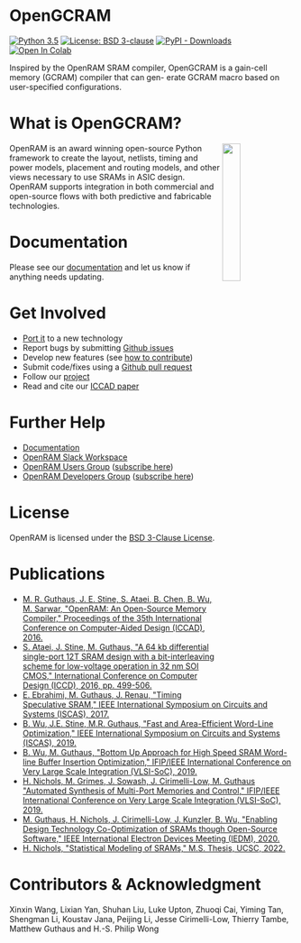 <!-- ![](https://raw.githubusercontent.com/VLSIDA/OpenRAM/stable/images/OpenRAM_logo_yellow_transparent.svg) -->
# OpenGCRAM

[![Python 3.5](https://img.shields.io/badge/Python-3.5-green.svg)](https://www.python.org/)
[![License: BSD 3-clause](https://raw.githubusercontent.com/VLSIDA/OpenRAM/stable/images/license_badge.svg)](./LICENSE)
[![PyPI - Downloads](https://img.shields.io/pypi/dm/openram?color=brightgreen&label=PyPI)](https://pypi.org/project/openram/)
[![Open In Colab](https://colab.research.google.com/assets/colab-badge.svg)](https://githubtocolab.com/sfmth/openram-playground/blob/main/OpenRAM.ipynb)

Inspired by the OpenRAM SRAM compiler, OpenGCRAM is a gain-cell memory (GCRAM) compiler that can gen-
erate GCRAM macro based on user-specified configurations.



# What is OpenGCRAM?
<img align="right" width="25%" src="https://raw.githubusercontent.com/VLSIDA/OpenRAM/stable/images/SCMOS_16kb_sram.jpg">

OpenRAM is an award winning open-source Python framework to create the layout,
netlists, timing and power models, placement and routing models, and
other views necessary to use SRAMs in ASIC design. OpenRAM supports
integration in both commercial and open-source flows with both
predictive and fabricable technologies.



# Documentation

Please see our [documentation][documentation] and let us know if anything needs
updating.



# Get Involved

+ [Port it](./PORTING.md) to a new technology
+ Report bugs by submitting [Github issues]
+ Develop new features (see [how to contribute](./CONTRIBUTING.md))
+ Submit code/fixes using a [Github pull request]
+ Follow our [project][Github project]
+ Read and cite our [ICCAD paper][OpenRAMpaper]



# Further Help

+ [Documentation][documentation]
+ [OpenRAM Slack Workspace][Slack]
+ [OpenRAM Users Group][user-group] ([subscribe here][user-group-subscribe])
+ [OpenRAM Developers Group][dev-group] ([subscribe here][dev-group-subscribe])



# License

OpenRAM is licensed under the [BSD 3-Clause License](./LICENSE).



# Publications

+ [M. R. Guthaus, J. E. Stine, S. Ataei, B. Chen, B. Wu, M. Sarwar, "OpenRAM: An Open-Source Memory Compiler," Proceedings of the 35th International Conference on Computer-Aided Design (ICCAD), 2016.](https://escholarship.org/content/qt8x19c778/qt8x19c778_noSplash_b2b3fbbb57f1269f86d0de77865b0691.pdf)
+ [S. Ataei, J. Stine, M. Guthaus, "A 64 kb differential single-port 12T SRAM design with a bit-interleaving scheme for low-voltage operation in 32 nm SOI CMOS," International Conference on Computer Design (ICCD), 2016, pp. 499-506.](https://escholarship.org/uc/item/99f6q9c9)
+ [E. Ebrahimi, M. Guthaus, J. Renau, "Timing Speculative SRAM," IEEE International Symposium on Circuits and Systems (ISCAS), 2017.](https://escholarship.org/content/qt7nn0j5x3/qt7nn0j5x3_noSplash_172457455e1aceba20694c3d7aa489b4.pdf)
+ [B. Wu, J.E. Stine, M.R. Guthaus, "Fast and Area-Efficient Word-Line Optimization,"  IEEE International Symposium on Circuits and Systems (ISCAS), 2019.](https://escholarship.org/content/qt98s4c1hp/qt98s4c1hp_noSplash_753dcc3e218f60aafff98ef77fb56384.pdf)
+ [B. Wu, M. Guthaus, "Bottom Up Approach for High Speed SRAM Word-line Buffer Insertion Optimization," IFIP/IEEE International Conference on Very Large Scale Integration (VLSI-SoC), 2019.](https://ieeexplore.ieee.org/document/8920325)
+ [H. Nichols, M. Grimes, J. Sowash, J. Cirimelli-Low, M. Guthaus "Automated Synthesis of Multi-Port Memories and Control," IFIP/IEEE International Conference on Very Large Scale Integration (VLSI-SoC), 2019.](https://escholarship.org/content/qt7047n3k0/qt7047n3k0.pdf?t=q4gcij)
+ [M. Guthaus, H. Nichols, J. Cirimelli-Low, J. Kunzler, B. Wu, "Enabling Design Technology Co-Optimization of SRAMs though Open-Source Software," IEEE International Electron Devices Meeting (IEDM), 2020.](https://ieeexplore.ieee.org/stamp/stamp.jsp?arnumber=9372047)
+ [H. Nichols, "Statistical Modeling of SRAMs," M.S. Thesis, UCSC, 2022.](https://escholarship.org/content/qt7vx9n089/qt7vx9n089_noSplash_cfc4ba479d8eb1b6ec25d7c92357bc18.pdf?t=ra9wzr)



# Contributors & Acknowledgment

Xinxin Wang, Lixian Yan, Shuhan Liu, Luke Upton, Zhuoqi Cai, Yiming Tan, Shengman Li, Koustav Jana, Peijing Li, Jesse Cirimelli-Low, Thierry Tambe, Matthew Guthaus and H.-S. Philip Wong



[Matthew Guthaus]:       https://users.soe.ucsc.edu/~mrg
[James Stine]:           https://ece.okstate.edu/content/stine-james-e-jr-phd
[VLSIDA]:                https://vlsida.soe.ucsc.edu
[VLSIARCH]:              https://vlsiarch.ecen.okstate.edu/
[OpenRAMpaper]:          https://ieeexplore.ieee.org/document/7827670/

[Github issues]:         https://github.com/VLSIDA/OpenRAM/issues
[Github pull request]:   https://github.com/VLSIDA/OpenRAM/pulls
[Github project]:        https://github.com/VLSIDA/OpenRAM

[documentation]:         docs/source/index.md
[dev-group]:             mailto:openram-dev-group@ucsc.edu
[user-group]:            mailto:openram-user-group@ucsc.edu
[dev-group-subscribe]:   mailto:openram-dev-group+subscribe@ucsc.edu
[user-group-subscribe]:  mailto:openram-user-group+subscribe@ucsc.edu

[Klayout]:               https://www.klayout.de/
[Magic]:                 http://opencircuitdesign.com/magic/
[Netgen]:                http://opencircuitdesign.com/netgen/
[Qflow]:                 http://opencircuitdesign.com/qflow/history.html
[Ngspice]:               http://ngspice.sourceforge.net/
[Xyce]:                  http://xyce.sandia.gov/
[Git]:                   https://git-scm.com/

[FreePDK45]:             https://www.eda.ncsu.edu/wiki/FreePDK45:Contents
[SCMOS]:                 https://www.mosis.com/files/scmos/scmos.pdf
[Sky130]:                https://github.com/google/skywater-pdk-libs-sky130_fd_bd_sram.git

[Slack]:                 https://join.slack.com/t/openram/shared_invite/zt-onim74ue-zlttW5XI30xvdBlJGJF6JA


